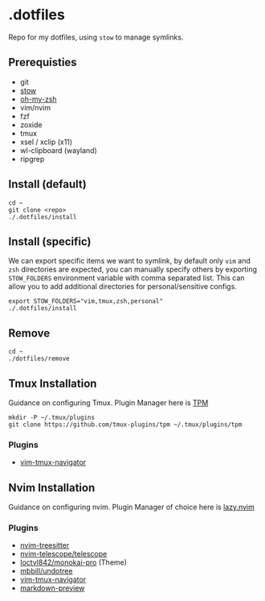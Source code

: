 # .dotfiles
Repo for my dotfiles, using `stow` to manage symlinks.

## Prerequisties
- git
- [stow](https://www.gnu.org/software/stow/)
- [oh-my-zsh](https://ohmyz.sh/)
- vim/nvim
- fzf
- zoxide
- tmux
- xsel / xclip (x11)
- wl-clipboard (wayland)
- ripgrep

## Install (default)
```
cd ~
git clone <repo>
./.dotfiles/install
```

## Install (specific)
We can export specific items we want to symlink, by default only `vim` and `zsh` directories are expected, you can manually specify others by exporting `STOW_FOLDERS` environment variable with comma separated list. This can allow you to add additional directories for personal/sensitive configs.
```
export STOW_FOLDERS="vim,tmux,zsh,personal"
./.dotfiles/install
```

## Remove
```
cd ~
./dotfiles/remove
```

## Tmux Installation
Guidance on configuring Tmux. Plugin Manager here is [TPM](https://github.com/tmux-plugins/tpm)

```
mkdir -P ~/.tmux/plugins
git clone https://github.com/tmux-plugins/tpm ~/.tmux/plugins/tpm
```

### Plugins
- [vim-tmux-navigator](https://github.com/christoomey/vim-tmux-navigator)

## Nvim Installation
Guidance on configuring nvim. Plugin Manager of choice here is [lazy.nvim](https://github.com/folke/lazy.nvim)

### Plugins
- [nvim-treesitter](https://github.com/nvim-treesitter/nvim-treesitter)
- [nvim-telescope/telescope](https://github.com/nvim-telescope/telescope.nvim)
- [loctvl842/monokai-pro](https://github.com/loctvl842/monokai-pro.nvim) (Theme)
- [mbbill/undotree](https://github.com/mbbill/undotree)
- [vim-tmux-navigator](https://github.com/christoomey/vim-tmux-navigator)
- [markdown-preview](https://github.com/iamcco/markdown-preview.nvim)
